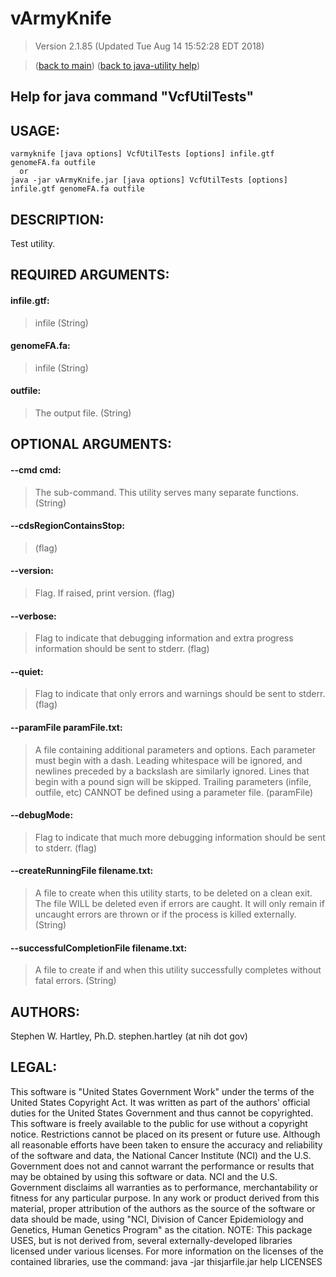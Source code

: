 # vArmyKnife
> Version 2.1.85 (Updated Tue Aug 14 15:52:28 EDT 2018)

> ([back to main](../index.html)) ([back to java-utility help](index.html))

## Help for java command "VcfUtilTests"

## USAGE:

    varmyknife [java options] VcfUtilTests [options] infile.gtf genomeFA.fa outfile
      or 
    java -jar vArmyKnife.jar [java options] VcfUtilTests [options] infile.gtf genomeFA.fa outfile



## DESCRIPTION:

Test utility\.

## REQUIRED ARGUMENTS:
#### infile.gtf:

> infile (String)


#### genomeFA.fa:

> infile (String)


#### outfile:

> The output file. (String)



## OPTIONAL ARGUMENTS:
#### --cmd cmd:

> The sub-command. This utility serves many separate functions. (String)

#### --cdsRegionContainsStop:

>  (flag)

#### --version:

> Flag. If raised, print version. (flag)

#### --verbose:

> Flag to indicate that debugging information and extra progress information should be sent to stderr. (flag)

#### --quiet:

> Flag to indicate that only errors and warnings should be sent to stderr. (flag)

#### --paramFile paramFile.txt:

> A file containing additional parameters and options. Each parameter must begin with a dash. Leading whitespace will be ignored, and newlines preceded by a backslash are similarly ignored. Lines that begin with a pound sign will be skipped. Trailing parameters (infile, outfile, etc) CANNOT be defined using a parameter file. (paramFile)

#### --debugMode:

> Flag to indicate that much more debugging information should be sent to stderr. (flag)

#### --createRunningFile filename.txt:

> A file to create when this utility starts, to be deleted on a clean exit. The file WILL be deleted even if errors are caught. It will only remain if uncaught errors are thrown or if the process is killed externally. (String)

#### --successfulCompletionFile filename.txt:

> A file to create if and when this utility successfully completes without fatal errors. (String)

## AUTHORS:

Stephen W\. Hartley, Ph\.D\. stephen\.hartley \(at nih dot gov\)

## LEGAL:

 This software is "United States Government Work" under the terms of the United States Copyright  Act\.  It was written as part of the authors' official duties for the United States Government and  thus cannot be copyrighted\.  This software is freely available to the public for use without a  copyright notice\.  Restrictions cannot be placed on its present or future use\.  Although all reasonable efforts have been taken to ensure the accuracy and reliability of the  software and data, the National Cancer Institute \(NCI\) and the U\.S\. Government  does not and cannot warrant the performance or results that may be obtained by using this software  or data\.  NCI and the U\.S\. Government disclaims all warranties as to performance, merchantability  or fitness for any particular purpose\.  In any work or product derived from this material, proper attribution of the authors as the source  of the software or data should be made, using "NCI, Division of Cancer Epidemiology and Genetics, Human Genetics Program" as the citation\.  NOTE: This package USES, but is not derived from, several externally\-developed libraries licensed under various licenses\.  For more information on the licenses of the contained libraries, use the command:   java \-jar thisjarfile\.jar help LICENSES

